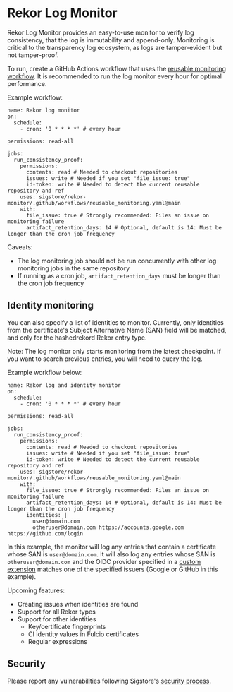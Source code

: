 # Rekor Log Monitor

Rekor Log Monitor provides an easy-to-use monitor to verify log consistency,
that the log is immutability and append-only. Monitoring is critical to
the transparency log ecosystem, as logs are tamper-evident but not tamper-proof.

To run, create a GitHub Actions workflow that uses the
[reusable monitoring workflow](https://github.com/sigstore/rekor-monitor/blob/main/.github/workflows/reusable_monitoring.yml).
It is recommended to run the log monitor every hour for optimal performance.

Example workflow:

```
name: Rekor log monitor
on:
  schedule:
    - cron: '0 * * * *' # every hour

permissions: read-all

jobs:
  run_consistency_proof:
    permissions:
      contents: read # Needed to checkout repositories
      issues: write # Needed if you set "file_issue: true"
      id-token: write # Needed to detect the current reusable repository and ref
    uses: sigstore/rekor-monitor/.github/workflows/reusable_monitoring.yaml@main
    with:
      file_issue: true # Strongly recommended: Files an issue on monitoring failure
      artifact_retention_days: 14 # Optional, default is 14: Must be longer than the cron job frequency
```

Caveats:

* The log monitoring job should not be run concurrently with other log monitoring jobs in the same repository
* If running as a cron job, `artifact_retention_days` must be longer than the cron job frequency

## Identity monitoring

You can also specify a list of identities to monitor. Currently, only identities from the certificate's
Subject Alternative Name (SAN) field will be matched, and only for the hashedrekord Rekor entry type.

Note: The log monitor only starts monitoring from the latest checkpoint. If you want to search previous
entries, you will need to query the log.

Example workflow below:

```
name: Rekor log and identity monitor
on:
  schedule:
    - cron: '0 * * * *' # every hour

permissions: read-all

jobs:
  run_consistency_proof:
    permissions:
      contents: read # Needed to checkout repositories
      issues: write # Needed if you set "file_issue: true"
      id-token: write # Needed to detect the current reusable repository and ref
    uses: sigstore/rekor-monitor/.github/workflows/reusable_monitoring.yaml@main
    with:
      file_issue: true # Strongly recommended: Files an issue on monitoring failure
      artifact_retention_days: 14 # Optional, default is 14: Must be longer than the cron job frequency
      identities: |
        user@domain.com
        otheruser@domain.com https://accounts.google.com https://github.com/login
```

In this example, the monitor will log any entries that contain a certificate whose SAN
is `user@domain.com`. It will also log any entries whose SAN is `otheruser@domain.com`
and the OIDC provider specified in a
[custom extension](https://github.com/sigstore/fulcio/blob/main/docs/oid-info.md#1361415726411--issuer)
matches one of the specified issuers (Google or GitHub in this example).

Upcoming features:

* Creating issues when identities are found
* Support for all Rekor types
* Support for other identities
   * Key/certificate fingerprints
   * CI identity values in Fulcio certificates
   * Regular expressions

## Security

Please report any vulnerabilities following Sigstore's [security process](https://github.com/sigstore/.github/blob/main/SECURITY.md).
